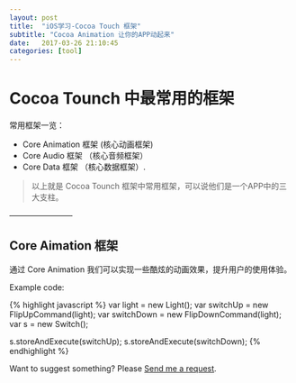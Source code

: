 ```yaml
---
layout: post
title:  "iOS学习-Cocoa Touch 框架"
subtitle: "Cocoa Animation 让你的APP动起来"
date:   2017-03-26 21:10:45
categories: [tool]
---
```



# Cocoa Tounch 中最常用的框架

常用框架一览：
- Core Animation 框架 (核心动画框架)
- Core Audio 框架 （核心音频框架）
- Core Data 框架 （核心数据框架）.

> 以上就是 Cocoa Tounch 框架中常用框架，可以说他们是一个APP中的三大支柱。

————————

## Core Aimation 框架

通过 Core Animation 我们可以实现一些酷炫的动画效果，提升用户的使用体验。


Example code:

{% highlight javascript %}
var light = new Light();
var switchUp = new FlipUpCommand(light);
var switchDown = new FlipDownCommand(light);
var s = new Switch();

s.storeAndExecute(switchUp);
s.storeAndExecute(switchDown);
{% endhighlight %}



Want to suggest something? Please [Send me a request](https://github.com/kronik3r/daktilo/issues/new).
